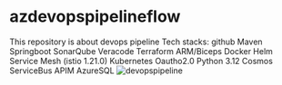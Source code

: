 # azdevopspipelineflow

This repository is about devops pipeline
Tech stacks:
github
Maven
Springboot
SonarQube
Veracode
Terraform
ARM/Biceps
Docker
Helm
Service Mesh (istio 1.21.0)
Kubernetes
Oautho2.0
Python 3.12
Cosmos
ServiceBus
APIM
AzureSQL
![devopspipeline](https://github.com/Prabhu4tx/azdevopspipelineflow/assets/38173471/65e50d32-02f2-4666-9b2d-4997d5cabf95)
